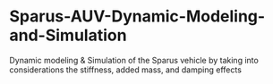 # Sparus-AUV-Dynamic-Modeling-and-Simulation
Dynamic modeling &amp; Simulation of the Sparus vehicle by taking into considerations the stiffness, added mass, and damping effects
